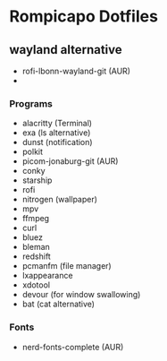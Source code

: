 # Rompicapo Dotfiles

## wayland alternative
- rofi-lbonn-wayland-git (AUR)
- 

### Programs
- alacritty (Terminal)
- exa (ls alternative)
- dunst (notification)
- polkit
- picom-jonaburg-git (AUR)
- conky
- starship
- rofi
- nitrogen (wallpaper)
- mpv
- ffmpeg
- curl
- bluez 
- bleman
- redshift
- pcmanfm (file manager)
- lxappearance
- xdotool
- devour (for window swallowing)
- bat (cat alternative)

### Fonts
-  nerd-fonts-complete (AUR)



